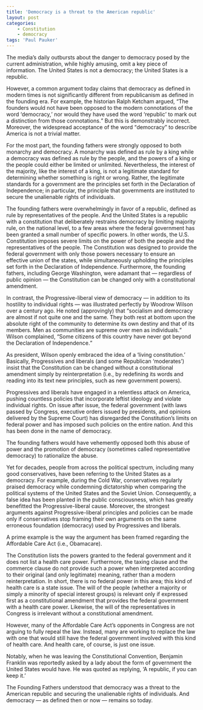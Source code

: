```yaml
---
title: 'Democracy is a threat to the American republic'
layout: post
categories:
    - Constitution
    - democracy
tags: 'Paul Pauker'
---
```


The media’s daily outbursts about the danger to democracy posed by the current administration, while highly amusing, omit a key piece of information. The United States is not a democracy; the United States is a republic.  
  
However, a common argument today claims that democracy as defined in modern times is not significantly different from republicanism as defined in the founding era. For example, the historian Ralph Ketcham argued, <q>The founders would not have been opposed to the modern connotations of the word <q>democracy,</q> nor would they have used the word <q>republic</q> to mark out a distinction from those connotations.</q> But this is demonstrably incorrect. Moreover, the widespread acceptance of the word <q>democracy</q> to describe America is not a trivial matter.

For the most part, the founding fathers were strongly opposed to both monarchy and democracy. A monarchy was defined as rule by a king while a democracy was defined as rule by the people, and the powers of a king or the people could either be limited or unlimited. Nevertheless, the interest of the majority, like the interest of a king, is not a legitimate standard for determining whether something is right or wrong. Rather, the legitimate standards for a government are the principles set forth in the Declaration of Independence; in particular, the principle that governments are instituted to secure the unalienable rights of individuals.

The founding fathers were overwhelmingly in favor of a republic, defined as rule by representatives of the people. And the United States is a republic with a constitution that deliberately restrains democracy by limiting majority rule, on the national level, to a few areas where the federal government has been granted a small number of specific powers. In other words, the U.S. Constitution imposes severe limits on the power of both the people and the representatives of the people. The Constitution was designed to provide the federal government with only those powers necessary to ensure an effective union of the states, while simultaneously upholding the principles set forth in the Declaration of Independence. Furthermore, the founding fathers, including George Washington, were adamant that — regardless of public opinion — the Constitution can be changed only with a constitutional amendment.

In contrast, the Progressive-liberal view of democracy — in addition to its hostility to individual rights — was illustrated perfectly by Woodrow Wilson over a century ago. He noted (approvingly) that <q>socialism and democracy are almost if not quite one and the same. They both rest at bottom upon the absolute right of the community to determine its own destiny and that of its members. Men as communities are supreme over men as individuals.</q> Wilson complained, <q>Some citizens of this country have never got beyond the Declaration of Independence.</q>

As president, Wilson openly embraced the idea of a ‘living constitution.’ Basically, Progressives and liberals (and some Republican ‘moderates’) insist that the Constitution can be changed without a constitutional amendment simply by reinterpretation (i.e., by redefining its words and reading into its text new principles, such as new government powers).

Progressives and liberals have engaged in a relentless attack on America, pushing countless policies that incorporate leftist ideology and violate individual rights. On issue after issue, the federal government (with laws passed by Congress, executive orders issued by presidents, and opinions delivered by the Supreme Court) has disregarded the Constitution’s limits on federal power and has imposed such policies on the entire nation. And this has been done in the name of democracy.

The founding fathers would have vehemently opposed both this abuse of power and the promotion of democracy (sometimes called representative democracy) to rationalize the abuse.

Yet for decades, people from across the political spectrum, including many good conservatives, have been referring to the United States as a democracy. For example, during the Cold War, conservatives regularly praised democracy while condemning dictatorship when comparing the political systems of the United States and the Soviet Union. Consequently, a false idea has been planted in the public consciousness, which has greatly benefitted the Progressive-liberal cause. Moreover, the strongest arguments against Progressive-liberal principles and policies can be made only if conservatives stop framing their own arguments on the same erroneous foundation (democracy) used by Progressives and liberals.

A prime example is the way the argument has been framed regarding the Affordable Care Act (i.e., Obamacare).

The Constitution lists the powers granted to the federal government and it does not list a health care power. Furthermore, the taxing clause and the commerce clause do not provide such a power when interpreted according to their original (and only legitimate) meaning, rather than a modern reinterpretation. In short, there is no federal power in this area; this kind of health care is a state issue. The will of the people (whether a majority or simply a minority of special interest groups) is relevant only if expressed first as a constitutional amendment that provides the federal government with a health care power. Likewise, the will of the representatives in Congress is irrelevant without a constitutional amendment.

However, many of the Affordable Care Act’s opponents in Congress are not arguing to fully repeal the law. Instead, many are working to replace the law with one that would still have the federal government involved with this kind of health care. And health care, of course, is just one issue.

Notably, when he was leaving the Constitutional Convention, Benjamin Franklin was reportedly asked by a lady about the form of government the United States would have. He was quoted as replying, ‘A republic, if you can keep it.’

The Founding Fathers understood that democracy was a threat to the American republic and securing the unalienable rights of individuals. And democracy — as defined then or now — remains so today.